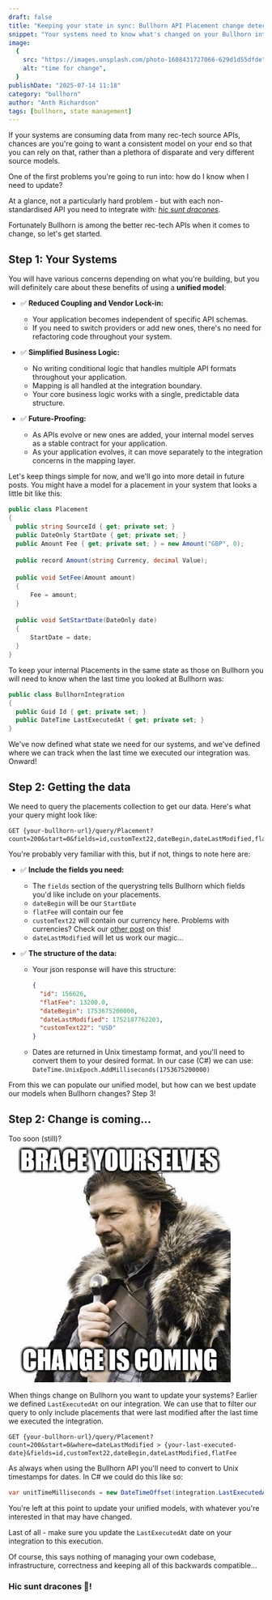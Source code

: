 ```yaml
---
draft: false
title: "Keeping your state in sync: Bullhorn API Placement change detection"
snippet: "Your systems need to know what's changed on your Bullhorn integration. How to go about it?"
image:
  {
    src: "https://images.unsplash.com/photo-1608431727066-629d1d55dfde",
    alt: "time for change",
  }
publishDate: "2025-07-14 11:18"
category: "bullhorn"
author: "Anth Richardson"
tags: [bullhorn, state management]
---
```


If your systems are consuming data from many rec-tech source APIs, chances are you're going to want a consistent model on your
end so that you can rely on that, rather than a plethora of disparate and very different source models.

One of the first problems you're going to run into: how do I know when I need to update?

At a glance, not a particularly hard problem - but with each non-standardised API you need to integrate with: <a href="https://english.stackexchange.com/questions/37086/what-is-the-meaning-of-the-phrase-here-be-dragons" target="_blank">_hic sunt dracones_</a>.

Fortunately Bullhorn is among the better rec-tech APIs when it comes to change, so let's get started.

## Step 1: Your Systems

You will have various concerns depending on what you're building, but you will definitely care about these benefits of using a **unified model**:

- ✅ **Reduced Coupling and Vendor Lock-in:**

  - Your application becomes independent of specific API schemas.
  - If you need to switch providers or add new ones, there's no need for refactoring code throughout your system.

- ✅ **Simplified Business Logic:**

  - No writing conditional logic that handles multiple API formats throughout your application.
  - Mapping is all handled at the integration boundary.
  - Your core business logic works with a single, predictable data structure.

- ✅ **Future-Proofing:**
  - As APIs evolve or new ones are added, your internal model serves as a stable contract for your application.
  - As your application evolves, it can move separately to the integration concerns in the mapping layer.

Let's keep things simple for now, and we'll go into more detail in future posts.
You might have a model for a placement in your system that looks a little bit like this:

```csharp
public class Placement
{
  public string SourceId { get; private set; }
  public DateOnly StartDate { get; private set; }
  public Amount Fee { get; private set; } = new Amount("GBP", 0);

  public record Amount(string Currency, decimal Value);

  public void SetFee(Amount amount)
  {
      Fee = amount;
  }

  public void SetStartDate(DateOnly date)
  {
      StartDate = date;
  }
}
```

To keep your internal Placements in the same state as those on Bullhorn you will need to know when the last time you looked at Bullhorn was:

```csharp
public class BullhornIntegration
{
  public Guid Id { get; private set; }
  public DateTime LastExecutedAt { get; private set; }
}
```

We've now defined what state we need for our systems, and we've defined where we can track when the last time we executed our integration was. Onward!

## Step 2: Getting the data

We need to query the placements collection to get our data. Here's what your query might look like:

```
GET {your-bullhorn-url}/query/Placement?count=200&start=0&fields=id,customText22,dateBegin,dateLastModified,flatFee
```

You're probably very familiar with this, but if not, things to note here are:

- ✅ **Include the fields you need:**

  - The `fields` section of the querystring tells Bullhorn which fields you'd like include on your placements.
  - `dateBegin` will be our `StartDate`
  - `flatFee` will contain our fee
  - `customText22` will contain our currency here. Problems with currencies? Check our <a href="/posts/bullhorn-currencies">other post</a> on this!
  - `dateLastModified` will let us work our magic...

- ✅ **The structure of the data:**
  - Your json response will have this structure:
    ```json
    {
      "id": 156626,
      "flatFee": 13200.0,
      "dateBegin": 1753675200000,
      "dateLastModified": 1752187762203,
      "customText22": "USD"
    }
    ```
  - Dates are returned in Unix timestamp format, and you'll need to convert them to your desired format. In our case (C#) we can use: `DateTime.UnixEpoch.AddMilliseconds(1753675200000)`

From this we can populate our unified model, but how can we best update our models when Bullhorn changes? Step 3!

## Step 2: Change is coming...

Too soon (still)?
![alt text](change-is-coming.png)

When things change on Bullhorn you want to update your systems? Earlier we defined `LastExecutedAt` on our integration. We can use that to filter our query to only include placements that were last modified after the last time we executed the integration.

```http
GET {your-bullhorn-url}/query/Placement?count=200&start=0&where=dateLastModified > {your-last-executed-date}&fields=id,customText22,dateBegin,dateLastModified,flatFee
```

As always when using the Bullhorn API you'll need to convert to Unix timestamps for dates. In C# we could do this like so:

```csharp
var unitTimeMilliseconds = new DateTimeOffset(integration.LastExecutedAt).ToUnixTimeMilliseconds();
```

You're left at this point to update your unified models, with whatever you're interested in that may have changed.

Last of all - make sure you update the `LastExecutedAt` date on your integration to this execution.

Of course, this says nothing of managing your own codebase, infrastructure, correctness and keeping all of this backwards compatible...

### Hic sunt dracones 🐉!
